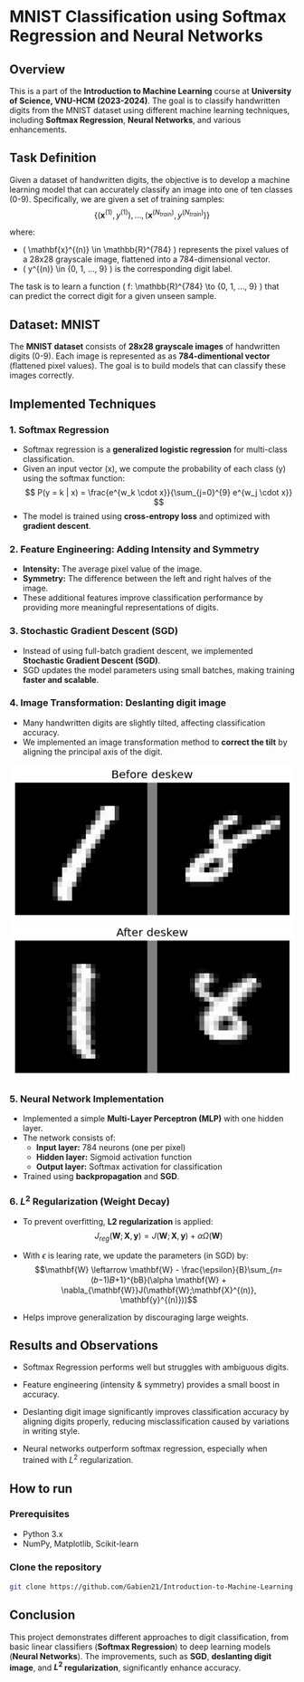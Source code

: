 # MNIST Classification using Softmax Regression and Neural Networks

## Overview
This is a part of the **Introduction to Machine Learning** course at **University of Science, VNU-HCM (2023-2024)**. The goal is to classify handwritten digits from the MNIST dataset using different machine learning techniques, including **Softmax Regression**, **Neural Networks**, and various enhancements.

## Task Definition
Given a dataset of handwritten digits, the objective is to develop a machine learning model that can accurately classify an image into one of ten classes (0-9). Specifically, we are given a set of training samples:
$$\{(\mathbf{x}^{(1)}, y^{(1)}), ..., (\mathbf{x}^{(N_{train})}, y^{(N_{train})})\}$$

where:
- \( \mathbf{x}^{(n)} \in \mathbb{R}^{784} \) represents the pixel values of a 28x28 grayscale image, flattened into a 784-dimensional vector.
- \( y^{(n)} \in \{0, 1, ..., 9\} \) is the corresponding digit label.

The task is to learn a function \( f: \mathbb{R}^{784} \to \{0, 1, ..., 9\} \) that can predict the correct digit for a given unseen sample.

## Dataset: MNIST
The **MNIST dataset** consists of **28x28 grayscale images** of handwritten digits (0-9). Each image is represented as as **784-dimentional vector** (flattened pixel values). The goal is to build models that can classify these images correctly.


## Implemented Techniques
### 1. Softmax Regression
- Softmax regression is a **generalized logistic regression** for multi-class classification.
- Given an input vector \(x\), we compute the probability of each class \(y\) using the softmax function:
  $$
  P(y = k | x) = \frac{e^{w_k \cdot x}}{\sum_{j=0}^{9} e^{w_j \cdot x}}
  $$
- The model is trained using **cross-entropy loss** and optimized with **gradient descent**.

### 2. Feature Engineering: Adding Intensity and Symmetry
- **Intensity:** The average pixel value of the image.
- **Symmetry:** The difference between the left and right halves of the image.
- These additional features improve classification performance by providing more meaningful representations of digits.

### 3. Stochastic Gradient Descent (SGD)
- Instead of using full-batch gradient descent, we implemented **Stochastic Gradient Descent (SGD)**.
- SGD updates the model parameters using small batches, making training **faster and scalable**.

### 4. Image Transformation: Deslanting digit image
- Many handwritten digits are slightly tilted, affecting classification accuracy.
- We implemented an image transformation method to **correct the tilt** by aligning the principal axis of the digit.

![alt text](image.png)
![alt text](image-1.png)

### 5. Neural Network Implementation
- Implemented a simple **Multi-Layer Perceptron (MLP)** with one hidden layer.
- The network consists of:
  - **Input layer:** 784 neurons (one per pixel)
  - **Hidden layer:** Sigmoid activation function
  - **Output layer:** Softmax activation for classification
- Trained using **backpropagation** and **SGD**.

### 6. $L^2$ Regularization (Weight Decay)
- To prevent overfitting, **L2 regularization** is applied:
  $$J_{reg}(\mathbf{W}; \mathbf{X}, \mathbf{y}) = J(\mathbf{W};\mathbf{X}, \mathbf{y}) + \alpha\Omega(\mathbf{W})$$

- With $\epsilon$ is learing rate, we update the parameters (in SGD) by:
$$\mathbf{W} \leftarrow \mathbf{W} - \frac{\epsilon}{B}\sum_{𝑛=(𝑏−1)𝐵+1}^{bB}(\alpha \mathbf{W} + \nabla_{\mathbf{W}}J(\mathbf{W};\mathbf{X}^{(n)}, \mathbf{y}^{(n)}))$$
- Helps improve generalization by discouraging large weights.

## Results and Observations
- Softmax Regression performs well but struggles with ambiguous digits.

- Feature engineering (intensity & symmetry) provides a small boost in accuracy.

- Deslanting digit image significantly improves classification accuracy by aligning digits properly, reducing misclassification caused by variations in writing style.

- Neural networks outperform softmax regression, especially when trained with $L^2$ regularization.

## How to run 
### Prerequisites

- Python 3.x
- NumPy, Matplotlib, Scikit-learn

### Clone the repository

```bash
git clone https://github.com/Gabien21/Introduction-to-Machine-Learning.git
```
## Conclusion

This project demonstrates different approaches to digit classification, from basic linear classifiers (**Softmax Regression**) to deep learning models (**Neural Networks**). The improvements, such as **SGD**, **deslanting digit image**, and **$L^2$ regularization**, significantly enhance accuracy.
